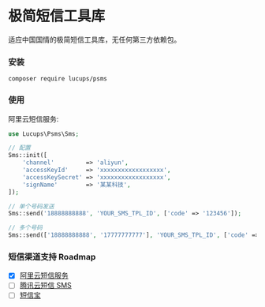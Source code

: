 # 极简短信工具库

适应中国国情的极简短信工具库，无任何第三方依赖包。

### 安装

```shell
composer require lucups/psms
```

### 使用

阿里云短信服务:

```php
use Lucups\Psms\Sms;

// 配置
Sms::init([
    'channel'         => 'aliyun', 
    'accessKeyId'     => 'xxxxxxxxxxxxxxxxxx',
    'accessKeySecret' => 'xxxxxxxxxxxxxxxxxx',
    'signName'        => '某某科技',
]);

// 单个号码发送
Sms::send('18888888888', 'YOUR_SMS_TPL_ID', ['code' => '123456']);

// 多个号码
Sms::send(['18888888888', '17777777777'], 'YOUR_SMS_TPL_ID', ['code' => '123456']);
```

### 短信渠道支持 Roadmap

- [x] [阿里云短信服务](https://www.aliyun.com/product/sms)
- [ ] [腾讯云短信 SMS](https://cloud.tencent.com/product/sms)
- [ ] [短信宝](https://www.smsbao.com/)
